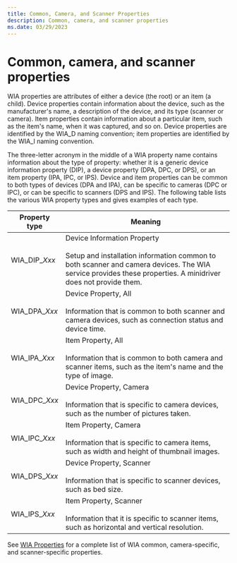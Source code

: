 ```yaml
---
title: Common, Camera, and Scanner Properties
description: Common, camera, and scanner properties
ms.date: 03/29/2023
---
```


# Common, camera, and scanner properties

WIA properties are attributes of either a device (the root) or an item (a child). Device properties contain information about the device, such as the manufacturer's name, a description of the device, and its type (scanner or camera). Item properties contain information about a particular item, such as the item's name, when it was captured, and so on. Device properties are identified by the WIA_D naming convention; item properties are identified by the WIA_I naming convention.

The three-letter acronym in the middle of a WIA property name contains information about the type of property: whether it is a generic device information property (DIP), a device property (DPA, DPC, or DPS), or an item property (IPA, IPC, or IPS). Device and item properties can be common to both types of devices (DPA and IPA), can be specific to cameras (DPC or IPC), or can be specific to scanners (DPS and IPS). The following table lists the various WIA property types and gives examples of each type.

| Property type | Meaning |
|--|--|
| WIA_DIP_*Xxx* | Device Information Property<br><br>Setup and installation information common to both scanner and camera devices. The WIA service provides these properties. A minidriver does not provide them. |
| WIA_DPA_*Xxx* | Device Property, All<br><br>Information that is common to both scanner and camera devices, such as connection status and device time. |
| WIA_IPA_*Xxx* | Item Property, All<br><br>Information that is common to both camera and scanner items, such as the item's name and the type of image. |
| WIA_DPC_*Xxx* | Device Property, Camera<br><br>Information that is specific to camera devices, such as the number of pictures taken. |
| WIA_IPC_*Xxx* | Item Property, Camera<br><br>Information that is specific to camera items, such as width and height of thumbnail images. |
| WIA_DPS_*Xxx* | Device Property, Scanner<br><br>Information that is specific to scanner devices, such as bed size. |
| WIA_IPS_*Xxx* | Item Property, Scanner<br><br>Information that it is specific to scanner items, such as horizontal and vertical resolution. |

See [WIA Properties](./wia-properties.md) for a complete list of WIA common, camera-specific, and scanner-specific properties.
